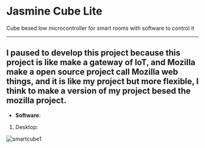 # Jasmine Cube Lite
Cube besed low microcontroller for smart rooms with software to control it

----------------------------------------------
__I paused to develop this project because this project is like make a gateway of IoT, and Mozilla make a open source project call Mozilla web things, and it is like my project but more flexible, I think to make a version of my project besed the mozilla project.__
----------------------------------------------


* __Software__:
1. Desktop:

![smartcube1](https://github.com/walidamriou/JasmineCube/blob/master/Software/Desktop/Screenshots/smartcube1.png)
